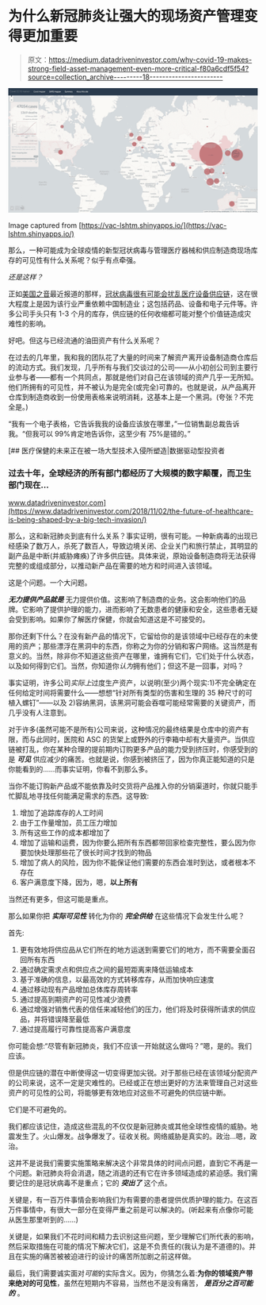 # 为什么新冠肺炎让强大的现场资产管理变得更加重要

> 原文：<https://medium.datadriveninvestor.com/why-covid-19-makes-strong-field-asset-management-even-more-critical-f80a6cdf5f54?source=collection_archive---------18----------------------->

![](img/06a2c8f42bc1d3d635a2bfa2127b31e3.png)

Image captured from [https://vac-lshtm.shinyapps.io/](https://vac-lshtm.shinyapps.io/)

那么，一种可能成为全球疫情的新型冠状病毒与管理医疗器械和供应制造商现场库存的可见性有什么关系呢？似乎有点牵强。

*还是这样？*

正如[美国之音](https://www.voanews.com/)最近报道的那样，[冠状病毒很有可能会扰乱医疗设备供应链](https://www.voanews.com/science-health/coronavirus-outbreak/coronavirus-may-reduce-us-farm-exports-disrupt-medical-supplies)，这在很大程度上是因为该行业严重依赖中国制造业；这包括药品、设备和电子元件等。许多公司手头只有 1-3 个月的库存，供应链的任何收缩都可能对整个价值链造成灾难性的影响。

好吧。但这与已经流通的油田资产有什么关系呢？

在过去的几年里，我和我的团队花了大量的时间来了解资产离开设备制造商仓库后的流动方式。我们发现，几乎所有与我们交谈过的公司——从小初创公司到主要行业参与者——都有一个共同点，那就是他们对自己在该领域的资产几乎一无所知。他们所拥有的可见性，并不被认为是完全(或完全)可靠的。也就是说，从产品离开仓库到制造商收到一份使用表格来说明消耗，这基本上是一个黑洞。(夸张？不完全是。)

“我有一个电子表格，它告诉我我的设备应该放在哪里，”一位销售副总裁告诉我。“但我可以 99%肯定地告诉你，这至少有 75%是错的。”

[](https://www.datadriveninvestor.com/2018/11/02/the-future-of-healthcare-is-being-shaped-by-a-big-tech-invasion/) [## 医疗保健的未来正在被一场大型技术入侵所塑造|数据驱动型投资者

### 过去十年，全球经济的所有部门都经历了大规模的数字颠覆，而卫生部门现在…

www.datadriveninvestor.com](https://www.datadriveninvestor.com/2018/11/02/the-future-of-healthcare-is-being-shaped-by-a-big-tech-invasion/) 

那么，这和新冠肺炎到底有什么关系？事实证明，很有可能。一种新病毒的出现已经感染了数万人，杀死了数百人，导致边境关闭、企业关门和旅行禁止，其明显的副产品是中断(并威胁瘫痪)了许多供应链。具体来说，原始设备制造商将无法获得完整的或组成部分，以推动新产品在需要的地方和时间进入该领域。

这是个问题。一个大问题。

***无力提供产品就是*** 无力提供价值。这影响了制造商的业务。这会影响他们的品牌。它影响了提供护理的能力，进而影响了无数患者的健康和安全，这些患者无疑会受到影响。如果你了解医疗保健，你就会知道这是不可接受的。

那你还剩下什么？在没有新产品的情况下，它留给你的是该领域中已经存在的未使用的资产；那些漂浮在黑洞中的东西，你称之为你的分销和客户网络。这当然是有意义的。当然，除非你不知道这些资产在哪里，谁拥有它们，它们处于什么状态，以及如何得到它们。当然，你知道你*认为*拥有他们；但这不是一回事，对吗？

事实证明，许多公司*实际上*过度生产资产，以说明(至少)两个现实:1)不完全确定在任何给定时间将需要什么——想想“针对所有类型的伤害和生理的 35 种尺寸的可植入螺钉”——以及 2)容纳黑洞，该黑洞可能会吞噬可能经常需要的关键资产，而几乎没有人注意到。

对于许多(虽然可能不是所有)公司来说，这种情况的最终结果是仓库中的资产有限，而与此同时，医院和 ASC 的货架上或野外的行李箱中却有大量资产。当供应链被打乱，你在某种合理的提前期内订购更多产品的能力受到挤压时，你感受到的是 ***可见*** 供应减少的痛苦。也就是说，你感到被挤压了，因为你真正能知道的只是你能看到的……而事实证明，你看不到那么多。

当你不能订购新产品或不能依靠及时交货将产品推入你的分销渠道时，你就只能手忙脚乱地寻找任何能满足需求的东西。这导致:

1.  增加了追踪库存的人工时间
2.  由于工作量增加，员工压力增加
3.  所有这些工作的成本都增加了
4.  增加了运输和运费，因为你要么把所有东西都带回家检查完整性，要么因为你要加快处理那些花了很长时间才找到的物品
5.  增加了病人的风险，因为你不能保证他们需要的东西会准时到达，或者根本不存在
6.  客户满意度下降，因为，嗯，**以上所有**

当然还有更多，但这可能是重点。

那么如果你把 ***实际可见性*** 转化为你的 ***完全供给*** 在这些情况下会发生什么呢？

首先:

1.  更有效地将供应品从它们所在的地方运送到需要它们的地方，而不需要全面召回所有东西
2.  通过确定需求点和供应点之间的最短距离来降低运输成本
3.  基于准确的信息，以最高效的方式转移库存，从而加快响应速度
4.  通过移动现有产品增加总体库存周转率
5.  通过提高到期资产的可见性减少浪费
6.  通过增强对销售代表的信任来减轻他们的压力，他们将及时获得所请求的供应品，并将错误降至最低
7.  通过提高履行可靠性提高客户满意度

你可能会想:“尽管有新冠肺炎，我们不应该一开始就这么做吗？”嗯，是的。我们应该。

但是供应链的潜在中断使得这一切变得更加尖锐。对于那些已经在该领域分配资产的公司来说，这不一定是灾难性的。已经或正在想出更好的方法来管理自己对这些资产的可见性的公司，将能够更有效地应对这些不可避免的供应链中断。

它们是不可避免的。

我们都应该记住，造成这些混乱的不仅仅是新冠肺炎或其他全球性疫情的威胁。地震发生了。火山爆发。战争爆发了。征收关税。网络威胁是真实的。政治…嗯，政治。

这并不是说我们需要实施策略来解决这个非常具体的时间点问题，直到它不再是一个问题。新冠肺炎将会消退，随之消退的还有它在许多领域造成的紧迫感。我们需要记住的是冠状病毒不是重点；它的 ***突出了*** 这个点。

关键是，有一百万件事情会影响我们为有需要的患者提供优质护理的能力。在这百万件事情中，有很大一部分在变得严重之前是可以解决的。(听起来有点像你可能从医生那里听到的……)

关键是，如果我们不花时间和精力去识别这些问题，至少理解它们所代表的影响，然后采取措施在可能的情况下解决它们，这是不负责任的(我认为是不道德的)。并且在实施的痛苦被被迫进行的设计的痛苦所加剧之前这样做。

最后，我们需要诚实面对*可能*的实际含义。因为，你猜怎么着:**为你的领域资产带来绝对的可见性**，虽然在短期内不容易，当然也不是没有痛苦， ***是百分之百可能的*** 。